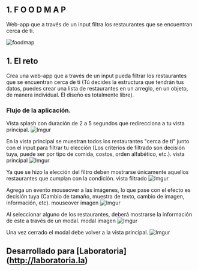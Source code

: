 ## 1. F O O D M A P

Web-app que a través de un input filtra los restaurantes que se encuentran cerca de ti.

![foodmap](https://user-images.githubusercontent.com/31784893/37870317-4a6ae6d8-2fa9-11e8-8c60-3f3b799e5741.png)


## 1. El reto
Crea una web-app que a través de un input pueda filtrar los restaurantes que se encuentran cerca de ti (Tú decides la estructura que tendrán tus datos, puedes crear una lista de restaurantes en un arreglo, en un objeto, de manera individual. El diseño es totalmente libre).

### Flujo de la aplicación.
Vista splash con duración de 2 a 5 segundos que redirecciona a tu vista principal. 
![Imgur](https://i.imgur.com/KOTnZgh.jpg)

En la vista principal se muestran todos los restaurantes "cerca de ti" junto con el input para filtrar tu elección (Los criterios de filtrado son decisión tuya, puede ser por tipo de comida, costos, orden alfabético, etc.). vista principal
![Imgur](https://i.imgur.com/bmi4Ucs.jpg)

Ya que se hizo la elección del filtro deben mostrarse únicamente aquellos restaurantes que cumplan con la condición. vista filtrado
![Imgur](https://i.imgur.com/9m21W5c.jpg)

Agrega un evento mouseover a las imágenes, lo que pase con el efecto es decisión tuya (Cambio de tamaño, muestra de texto, cambio de imagen, información, etc). mouseover imagen
![Imgur](https://i.imgur.com/pAwhai9.jpg)

Al seleccionar alguno de los restaurantes, deberá mostrarse la información de este a través de un modal. modal imagen
![Imgur](https://i.imgur.com/IhAQAPp.jpg)

Una vez cerrado el modal debe volver a la vista principal. 
![Imgur](https://i.imgur.com/xwQMZeV.jpg)

## Desarrollado para [Laboratoria] (http://laboratoria.la)
